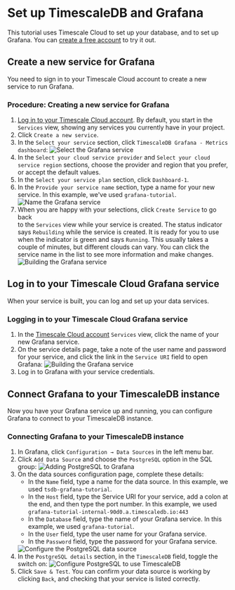 # Set up TimescaleDB and Grafana
This tutorial uses Timescale Cloud to set up your database, and
to set up Grafana. You can [create a free account][mst-login] to try it out.

## Create a new service for Grafana
You need to sign in to your Timescale Cloud account to create a
new service to run Grafana.

### Procedure: Creating a new service for Grafana
1.  [Log in to your Timescale Cloud account][mst-login]. By default, you start in the
    `Services` view, showing any services you currently have in your project.
1.  Click `Create a new service`.
1.  In the `Select your service` section, click `TimescaleDB Grafana - Metrics
    dashboard`:
    <img class="main-content__illustration" src="https://assets.timescale.com/docs/images/mst-selectservice-grafana.png" alt="Select the Grafana service"/>
1.  In the `Select your cloud service provider` and `Select your cloud service
    region` sections, choose the provider and region that you prefer, or accept
    the default values.
1.  In the `Select your service plan` section, click `Dashboard-1`.
1.  In the `Provide your service name` section, type a name for your new
    service. In this example, we've used `grafana-tutorial`.
    <img class="main-content__illustration" src="https://assets.timescale.com/docs/images/mst-nameservice-grafana.png" alt="Name the Grafana service"/>
1.  When you are happy with your selections, click `Create Service` to go back  
    to the `Services` view while your service is created. The status indicator
    says `Rebuilding` while the service is created. It is ready for you to use
    when the indicator is green and says `Running`. This usually takes a couple
    of minutes, but different clouds can vary. You can click the service name in
    the list to see more information and make changes.
    <img class="main-content__illustration" src="https://assets.timescale.com/docs/images/mst-buildservice-grafana.png" alt="Building the Grafana service"/>

## Log in to your Timescale Cloud Grafana service
When your service is built, you can log and set up your data services.

### Logging in to your Timescale Cloud Grafana service
1.  In the [Timescale Cloud account][mst-login] `Services` view, click the name of your new
    Grafana service.
1.  On the service details page, take a note of the user name and password for
    your service, and click the link in the `Service URI` field to open Grafana:
    <img class="main-content__illustration" src="https://assets.timescale.com/docs/images/mst-buildservice-grafana.png" alt="Building the Grafana service"/>
1.  Log in to Grafana with your service credentials.

## Connect Grafana to your TimescaleDB instance
Now you have your Grafana service up and running, you can configure Grafana to
connect to your TimescaleDB instance.

### Connecting Grafana to your TimescaleDB instance
1.  In Grafana, click `Configuration → Data Sources` in the left menu bar.
1.  Click `Add Data Source` and choose the `PostgreSQL` option in the SQL group:
    <img class="main-content__illustration" src="https://assets.timescale.com/docs/images/grafana-add-postgresql.png" alt="Adding PostgreSQL to Grafana"/>
1.  On the data sources configuration page, complete these details:
    *   In the `Name` field, type a name for the data source. In this example,
        we used `tsdb-grafana-tutorial`.
    *   In the `Host` field, type the Service URI for your service, add a colon
        at the end, and then type the port number. In this example, we used
        `grafana-tutorial-internal-90d0.a.timescaledb.io:443`
    *   In the `Database` field, type the name of your Grafana service. In this
        example, we used `grafana-tutorial`.
    *   In the `User` field, type the user name for your Grafana service.
    *   In the `Password` field, type the password for your Grafana service.
    <img class="main-content__illustration" src="https://assets.timescale.com/docs/images/grafana-configure-postgresql.png" alt="Configure the PostgreSQL data source"/>
1.  In the `PostgreSQL details` section, in the `TimescaleDB` field, toggle the
    switch on:
    <img class="main-content__illustration" src="https://assets.timescale.com/docs/images/grafana-configure-tsdb.png" alt="Configure PostgreSQL to use TimescaleDB"/>
1.  Click `Save & Test`. You can confirm your data source is working by clicking
    `Back`, and checking that your service is listed correctly.

[mst-login]: https://portal.timescale.cloud

